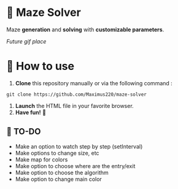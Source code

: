 # 🔐 Maze Solver
Maze **generation** and **solving** with **customizable parameters**.

*Future gif place*

# 🔧 How to use
1. __Clone__ this repository manually or via the following command :
```
git clone https://github.com/Maximus220/maze-solver
```
1. __Launch__ the HTML file in your favorite browser.
1. __Have fun!__ 🎉

## 📜 TO-DO

 * Make an option to watch step by step (setInterval)
 * Make options to change size, etc
 * Make map for colors
 * Make option to choose where are the entry/exit
 * Make option to choose the algorithm
 * Make option to change main color
